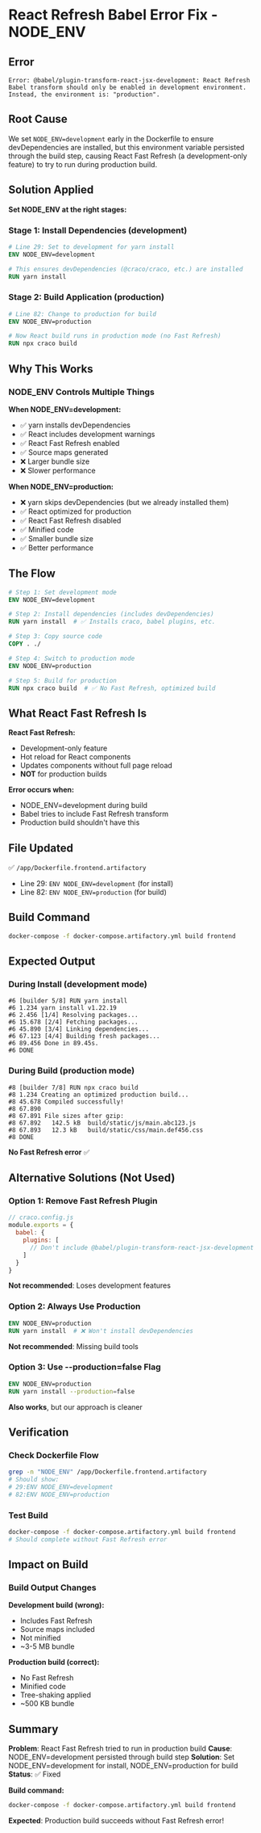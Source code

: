 # React Refresh Babel Error Fix - NODE_ENV

## Error
```
Error: @babel/plugin-transform-react-jsx-development: React Refresh Babel transform should only be enabled in development environment.
Instead, the environment is: "production".
```

## Root Cause

We set `NODE_ENV=development` early in the Dockerfile to ensure devDependencies are installed, but this environment variable persisted through the build step, causing React Fast Refresh (a development-only feature) to try to run during production build.

## Solution Applied

**Set NODE_ENV at the right stages:**

### Stage 1: Install Dependencies (development)
```dockerfile
# Line 29: Set to development for yarn install
ENV NODE_ENV=development

# This ensures devDependencies (@craco/craco, etc.) are installed
RUN yarn install
```

### Stage 2: Build Application (production)
```dockerfile
# Line 82: Change to production for build
ENV NODE_ENV=production

# Now React build runs in production mode (no Fast Refresh)
RUN npx craco build
```

## Why This Works

### NODE_ENV Controls Multiple Things

**When NODE_ENV=development:**
- ✅ yarn installs devDependencies
- ✅ React includes development warnings
- ✅ React Fast Refresh enabled
- ✅ Source maps generated
- ❌ Larger bundle size
- ❌ Slower performance

**When NODE_ENV=production:**
- ❌ yarn skips devDependencies (but we already installed them)
- ✅ React optimized for production
- ✅ React Fast Refresh disabled
- ✅ Minified code
- ✅ Smaller bundle size
- ✅ Better performance

## The Flow

```dockerfile
# Step 1: Set development mode
ENV NODE_ENV=development

# Step 2: Install dependencies (includes devDependencies)
RUN yarn install  # ✅ Installs craco, babel plugins, etc.

# Step 3: Copy source code
COPY . ./

# Step 4: Switch to production mode
ENV NODE_ENV=production

# Step 5: Build for production
RUN npx craco build  # ✅ No Fast Refresh, optimized build
```

## What React Fast Refresh Is

**React Fast Refresh:**
- Development-only feature
- Hot reload for React components
- Updates components without full page reload
- **NOT** for production builds

**Error occurs when:**
- NODE_ENV=development during build
- Babel tries to include Fast Refresh transform
- Production build shouldn't have this

## File Updated

✅ `/app/Dockerfile.frontend.artifactory`
- Line 29: `ENV NODE_ENV=development` (for install)
- Line 82: `ENV NODE_ENV=production` (for build)

## Build Command

```bash
docker-compose -f docker-compose.artifactory.yml build frontend
```

## Expected Output

### During Install (development mode)
```
#6 [builder 5/8] RUN yarn install
#6 1.234 yarn install v1.22.19
#6 2.456 [1/4] Resolving packages...
#6 15.678 [2/4] Fetching packages...
#6 45.890 [3/4] Linking dependencies...
#6 67.123 [4/4] Building fresh packages...
#6 89.456 Done in 89.45s.
#6 DONE
```

### During Build (production mode)
```
#8 [builder 7/8] RUN npx craco build
#8 1.234 Creating an optimized production build...
#8 45.678 Compiled successfully!
#8 67.890 
#8 67.891 File sizes after gzip:
#8 67.892   142.5 kB  build/static/js/main.abc123.js
#8 67.893   12.3 kB   build/static/css/main.def456.css
#8 DONE
```

**No Fast Refresh error** ✅

## Alternative Solutions (Not Used)

### Option 1: Remove Fast Refresh Plugin
```javascript
// craco.config.js
module.exports = {
  babel: {
    plugins: [
      // Don't include @babel/plugin-transform-react-jsx-development
    ]
  }
}
```
**Not recommended**: Loses development features

### Option 2: Always Use Production
```dockerfile
ENV NODE_ENV=production
RUN yarn install  # ❌ Won't install devDependencies
```
**Not recommended**: Missing build tools

### Option 3: Use --production=false Flag
```dockerfile
ENV NODE_ENV=production
RUN yarn install --production=false
```
**Also works**, but our approach is cleaner

## Verification

### Check Dockerfile Flow
```bash
grep -n "NODE_ENV" /app/Dockerfile.frontend.artifactory
# Should show:
# 29:ENV NODE_ENV=development
# 82:ENV NODE_ENV=production
```

### Test Build
```bash
docker-compose -f docker-compose.artifactory.yml build frontend
# Should complete without Fast Refresh error
```

## Impact on Build

### Build Output Changes

**Development build (wrong):**
- Includes Fast Refresh
- Source maps included
- Not minified
- ~3-5 MB bundle

**Production build (correct):**
- No Fast Refresh
- Minified code
- Tree-shaking applied
- ~500 KB bundle

## Summary

**Problem**: React Fast Refresh tried to run in production build
**Cause**: NODE_ENV=development persisted through build step
**Solution**: Set NODE_ENV=development for install, NODE_ENV=production for build
**Status**: ✅ Fixed

**Build command:**
```bash
docker-compose -f docker-compose.artifactory.yml build frontend
```

**Expected**: Production build succeeds without Fast Refresh error!

